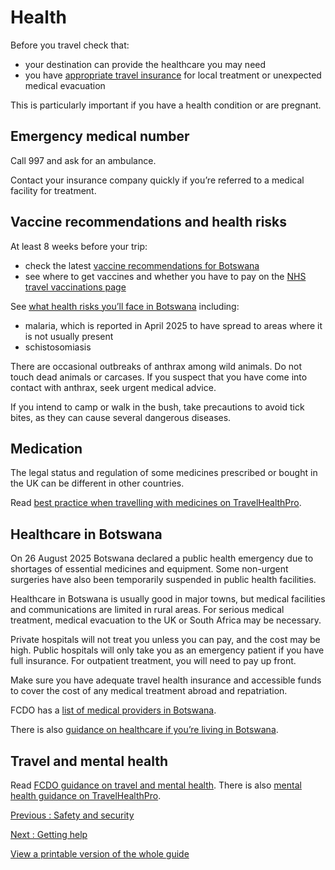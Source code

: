 # Health

Before you travel check that:

* your destination can provide the healthcare you may need
* you have [appropriate travel insurance](https://www.gov.uk/guidance/foreign-travel-insurance) for local treatment or unexpected medical evacuation

This is particularly important if you have a health condition or are pregnant.

## Emergency medical number

Call 997 and ask for an ambulance.

Contact your insurance company quickly if you’re referred to a medical facility for treatment.

## Vaccine recommendations and health risks

At least 8 weeks before your trip:

* check the latest [vaccine recommendations for Botswana](https://travelhealthpro.org.uk/country/33/botswana#Vaccine_Recommendations)
* see where to get vaccines and whether you have to pay on the [NHS travel vaccinations page](https://www.nhs.uk/conditions/travel-vaccinations/)

See [what health risks you’ll face in Botswana](https://travelhealthpro.org.uk/country/33/botswana) including:

* malaria, which is reported in April 2025 to have spread to areas where it is not usually present
* schistosomiasis

There are occasional outbreaks of anthrax among wild animals. Do not touch dead animals or carcases. If you suspect that you have come into contact with anthrax, seek urgent medical advice.

If you intend to camp or walk in the bush, take precautions to avoid tick bites, as they can cause several dangerous diseases.

## Medication

The legal status and regulation of some medicines prescribed or bought in the UK can be different in other countries.

Read [best practice when travelling with medicines on TravelHealthPro](https://travelhealthpro.org.uk/factsheet/43/medicines-abroad).

## Healthcare in Botswana

On 26 August 2025 Botswana declared a public health emergency due to shortages of essential medicines and equipment. Some non-urgent surgeries have also been temporarily suspended in public health facilities.

Healthcare in Botswana is usually good in major towns, but medical facilities and communications are limited in rural areas. For serious medical treatment, medical evacuation to the UK or South Africa may be necessary.

Private hospitals will not treat you unless you can pay, and the cost may be high. Public hospitals will only take you as an emergency patient if you have full insurance. For outpatient treatment, you will need to pay up front.

Make sure you have adequate travel health insurance and accessible funds to cover the cost of any medical treatment abroad and repatriation.

FCDO has a [list of medical providers in Botswana](https://www.gov.uk/government/publications/botswana-list-of-medical-facilities/botswana-list-of-medical-facilities).

There is also [guidance on healthcare if you’re living in Botswana](https://www.gov.uk/guidance/living-in-botswana#healthcare-in-botswana).

## Travel and mental health

Read [FCDO guidance on travel and mental health](https://www.gov.uk/guidance/foreign-travel-advice-for-people-with-mental-health-issues). There is also [mental health guidance on TravelHealthPro](https://travelhealthpro.org.uk/factsheet/85/travelling-with-mental-health-conditions).

[Previous
:
Safety and security](/foreign-travel-advice/botswana/safety-and-security)

[Next
:
Getting help](/foreign-travel-advice/botswana/getting-help)

[View a printable version of the whole guide](/foreign-travel-advice/botswana/print)